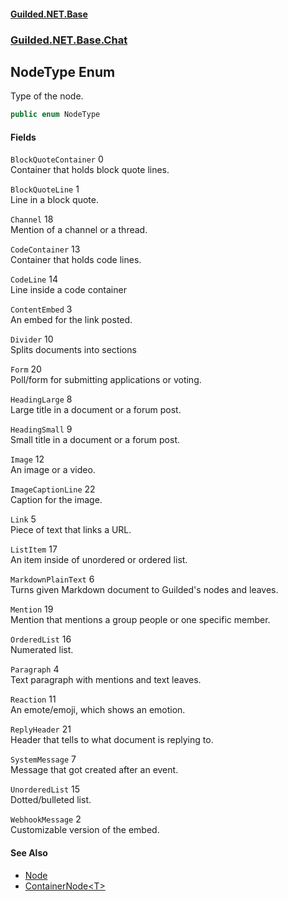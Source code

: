 
#### [Guilded.NET.Base](index 'index')
### [Guilded.NET.Base.Chat](index#Guilded_NET_Base_Chat 'Guilded.NET.Base.Chat')
## NodeType Enum
Type of the node.  
```csharp
public enum NodeType

```

#### Fields
<a name='Guilded_NET_Base_Chat_NodeType_BlockQuoteContainer'></a>
`BlockQuoteContainer` 0  
Container that holds block quote lines.  
  
<a name='Guilded_NET_Base_Chat_NodeType_BlockQuoteLine'></a>
`BlockQuoteLine` 1  
Line in a block quote.  
  
<a name='Guilded_NET_Base_Chat_NodeType_Channel'></a>
`Channel` 18  
Mention of a channel or a thread.  
  
<a name='Guilded_NET_Base_Chat_NodeType_CodeContainer'></a>
`CodeContainer` 13  
Container that holds code lines.  
  
<a name='Guilded_NET_Base_Chat_NodeType_CodeLine'></a>
`CodeLine` 14  
Line inside a code container  
  
<a name='Guilded_NET_Base_Chat_NodeType_ContentEmbed'></a>
`ContentEmbed` 3  
An embed for the link posted.  
  
<a name='Guilded_NET_Base_Chat_NodeType_Divider'></a>
`Divider` 10  
Splits documents into sections  
  
<a name='Guilded_NET_Base_Chat_NodeType_Form'></a>
`Form` 20  
Poll/form for submitting applications or voting.  
  
<a name='Guilded_NET_Base_Chat_NodeType_HeadingLarge'></a>
`HeadingLarge` 8  
Large title in a document or a forum post.  
  
<a name='Guilded_NET_Base_Chat_NodeType_HeadingSmall'></a>
`HeadingSmall` 9  
Small title in a document or a forum post.  
  
<a name='Guilded_NET_Base_Chat_NodeType_Image'></a>
`Image` 12  
An image or a video.  
  
<a name='Guilded_NET_Base_Chat_NodeType_ImageCaptionLine'></a>
`ImageCaptionLine` 22  
Caption for the image.  
  
<a name='Guilded_NET_Base_Chat_NodeType_Link'></a>
`Link` 5  
Piece of text that links a URL.  
  
<a name='Guilded_NET_Base_Chat_NodeType_ListItem'></a>
`ListItem` 17  
An item inside of unordered or ordered list.  
  
<a name='Guilded_NET_Base_Chat_NodeType_MarkdownPlainText'></a>
`MarkdownPlainText` 6  
Turns given Markdown document to Guilded's nodes and leaves.  
  
<a name='Guilded_NET_Base_Chat_NodeType_Mention'></a>
`Mention` 19  
Mention that mentions a group people or one specific member.  
  
<a name='Guilded_NET_Base_Chat_NodeType_OrderedList'></a>
`OrderedList` 16  
Numerated list.  
  
<a name='Guilded_NET_Base_Chat_NodeType_Paragraph'></a>
`Paragraph` 4  
Text paragraph with mentions and text leaves.  
  
<a name='Guilded_NET_Base_Chat_NodeType_Reaction'></a>
`Reaction` 11  
An emote/emoji, which shows an emotion.  
  
<a name='Guilded_NET_Base_Chat_NodeType_ReplyHeader'></a>
`ReplyHeader` 21  
Header that tells to what document is replying to.  
  
<a name='Guilded_NET_Base_Chat_NodeType_SystemMessage'></a>
`SystemMessage` 7  
Message that got created after an event.  
  
<a name='Guilded_NET_Base_Chat_NodeType_UnorderedList'></a>
`UnorderedList` 15  
Dotted/bulleted list.  
  
<a name='Guilded_NET_Base_Chat_NodeType_WebhookMessage'></a>
`WebhookMessage` 2  
Customizable version of the embed.  
  

#### See Also
- [Node](Node 'Guilded.NET.Base.Chat.Node')
- [ContainerNode&lt;T&gt;](ContainerNode_T_ 'Guilded.NET.Base.Chat.ContainerNode&lt;T&gt;')
